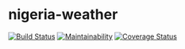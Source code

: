 # nigeria-weather

[![Build Status](https://travis-ci.com/okpoEkpenyong/nigeria-weather.svg?branch=develop)](https://travis-ci.com/okpoEkpenyong/nigeria-weather)
[![Maintainability](https://api.codeclimate.com/v1/badges/65a2413edd201f9a30d4/maintainability)](https://codeclimate.com/github/okpoEkpenyong/nigeria-weather/maintainability)
[![Coverage Status](https://coveralls.io/repos/github/okpoEkpenyong/nigeria-weather/badge.svg?branch=develop)](https://coveralls.io/github/okpoEkpenyong/nigeria-weather?branch=develop)
